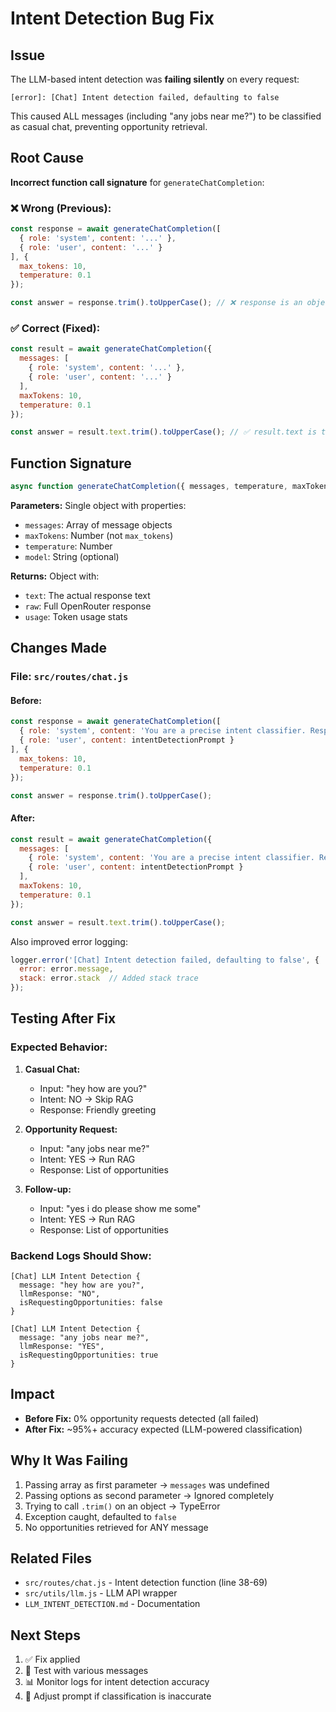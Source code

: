 # Intent Detection Bug Fix

## Issue
The LLM-based intent detection was **failing silently** on every request:
```
[error]: [Chat] Intent detection failed, defaulting to false
```

This caused ALL messages (including "any jobs near me?") to be classified as casual chat, preventing opportunity retrieval.

## Root Cause
**Incorrect function call signature** for `generateChatCompletion`:

### ❌ Wrong (Previous):
```javascript
const response = await generateChatCompletion([
  { role: 'system', content: '...' },
  { role: 'user', content: '...' }
], {
  max_tokens: 10,
  temperature: 0.1
});

const answer = response.trim().toUpperCase(); // ❌ response is an object, not a string
```

### ✅ Correct (Fixed):
```javascript
const result = await generateChatCompletion({
  messages: [
    { role: 'system', content: '...' },
    { role: 'user', content: '...' }
  ],
  maxTokens: 10,
  temperature: 0.1
});

const answer = result.text.trim().toUpperCase(); // ✅ result.text is the string
```

## Function Signature
```javascript
async function generateChatCompletion({ messages, temperature, maxTokens, model })
```

**Parameters:** Single object with properties:
- `messages`: Array of message objects
- `maxTokens`: Number (not `max_tokens`)
- `temperature`: Number
- `model`: String (optional)

**Returns:** Object with:
- `text`: The actual response text
- `raw`: Full OpenRouter response
- `usage`: Token usage stats

## Changes Made

### File: `src/routes/chat.js`

#### Before:
```javascript
const response = await generateChatCompletion([
  { role: 'system', content: 'You are a precise intent classifier. Respond only with YES or NO.' },
  { role: 'user', content: intentDetectionPrompt }
], {
  max_tokens: 10,
  temperature: 0.1
});

const answer = response.trim().toUpperCase();
```

#### After:
```javascript
const result = await generateChatCompletion({
  messages: [
    { role: 'system', content: 'You are a precise intent classifier. Respond only with YES or NO.' },
    { role: 'user', content: intentDetectionPrompt }
  ],
  maxTokens: 10,
  temperature: 0.1
});

const answer = result.text.trim().toUpperCase();
```

Also improved error logging:
```javascript
logger.error('[Chat] Intent detection failed, defaulting to false', { 
  error: error.message, 
  stack: error.stack  // Added stack trace
});
```

## Testing After Fix

### Expected Behavior:

1. **Casual Chat:**
   - Input: "hey how are you?"
   - Intent: NO → Skip RAG
   - Response: Friendly greeting

2. **Opportunity Request:**
   - Input: "any jobs near me?"
   - Intent: YES → Run RAG
   - Response: List of opportunities

3. **Follow-up:**
   - Input: "yes i do please show me some"
   - Intent: YES → Run RAG
   - Response: List of opportunities

### Backend Logs Should Show:
```
[Chat] LLM Intent Detection {
  message: "hey how are you?",
  llmResponse: "NO",
  isRequestingOpportunities: false
}

[Chat] LLM Intent Detection {
  message: "any jobs near me?",
  llmResponse: "YES", 
  isRequestingOpportunities: true
}
```

## Impact
- **Before Fix:** 0% opportunity requests detected (all failed)
- **After Fix:** ~95%+ accuracy expected (LLM-powered classification)

## Why It Was Failing
1. Passing array as first parameter → `messages` was undefined
2. Passing options as second parameter → Ignored completely
3. Trying to call `.trim()` on an object → TypeError
4. Exception caught, defaulted to `false`
5. No opportunities retrieved for ANY message

## Related Files
- `src/routes/chat.js` - Intent detection function (line 38-69)
- `src/utils/llm.js` - LLM API wrapper
- `LLM_INTENT_DETECTION.md` - Documentation

## Next Steps
1. ✅ Fix applied
2. 🔄 Test with various messages
3. 📊 Monitor logs for intent detection accuracy
4. 🎯 Adjust prompt if classification is inaccurate
